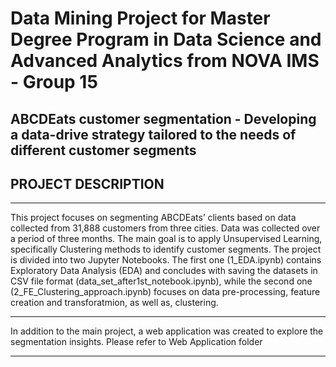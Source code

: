 # Data Mining Project for Master Degree Program in Data Science and Advanced Analytics from NOVA IMS - Group 15

## ABCDEats customer segmentation - Developing a data-drive strategy tailored to the needs of different customer segments

## PROJECT DESCRIPTION

------------------------------------------------------------------------------------------------------------------------------------------------------------------------------------------------------------------------------

This project focuses on segmenting ABCDEats’ clients based on data collected from 31,888 customers from three cities. Data was collected over a period of three months. The main goal is to apply Unsupervised Learning, specifically Clustering methods to identify customer segments.
The project is divided into two Jupyter Notebooks. The first one (1_EDA.ipynb) contains Exploratory Data Analysis (EDA) and concludes with saving the datasets in CSV file format (data_set_after1st_notebook.ipynb), while the second one (2_FE_Clustering_approach.ipynb) focuses on data pre-processing, feature creation and transforatmion, as well as, clustering.

------------------------------------------------------------------------------------------------------------------------------------------------------------------------------------------------------------------------------

In addition to the main project, a web application was created to explore the segmentation insights. Please refer to Web Application folder 

------------------------------------------------------------------------------------------------------------------------------------------------------------------------------------------------------------------------------
